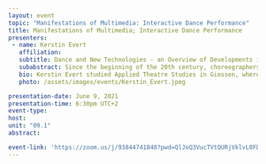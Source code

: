 ```yaml
---
layout: event
topic: "Manifestations of Multimedia: Interactive Dance Performance"
title: Manifestations of Multimedia; Interactive Dance Performance
presenters:
 - name: Kerstin Evert
   affiliation: 
   subtitle: Dance and New Technologies - an Overview of Developments in the 20th CenturyDance and New Technologies - an Overview of Developments in the 20th Century
   subabstract: Since the beginning of the 20th century, choreographers and dancers in their artistic works have been seeking to engage with the new (media) technologies of their time. At the same time, these developments have repeatedly triggered controversial discussions about the role of the body in dance and in the technological context. In her lecture, Kerstin Evert will use choreographic works and examples of important choreographers such as Merce Cunningham or William Forsythe to give an overview of the essential themes, discourses and developments in dance in the 20th century, whose basic choreographic-technological ideas already refer to artistic approaches and projects currently taking place.
   bio: Kerstin Evert studied Applied Theatre Studies in Giessen, where she did her doctorate on the theme of “DanceLab - Contemporary Dance and New Technologies”. From 1997 to 2000, she was a doctoral candidate in the post-graduate program “Körper-Inszenierungen” at the Freie Universität Berlin. From 2002 to 2006, she worked as dramaturge at Kampnagel.Kerstin Evert founded the choreographic center K3 in Hamburg in August 2006, and has been the director of K3 | Tanzplan Hamburg since then. She was part of the co-management teams of the artistic-academic Graduate Schools "Assembly and Participation” (HCU, Fundus, K3) and “Performing Citizenship” (HCU, HAW, Fundus, K3) as well as of the research project PABR. Kerstin Evert is member of several juries and advisory boards and member of the board of the European Dancehouse Network.
   photo: /assets/images/events/Kerstin_Evert.jpeg

presentation-date: June 9, 2021
presentation-time: 6:30pm UTC+2
event-type: 
host: 
unit: "09.1"
abstract: 

event-link: 'https://zoom.us/j/93844741848?pwd=QlJoQ3VucTVtQURjVklvL0FDQk1jdz09'
---
```

